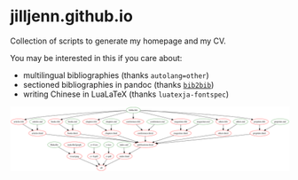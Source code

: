 # jilljenn.github.io

Collection of scripts to generate my homepage and my CV.

You may be interested in this if you care about:

- multilingual bibliographies (thanks `autolang=other`)
- sectioned bibliographies in pandoc (thanks [`bib2bib`](https://www.lri.fr/~filliatr/bibtex2html/doc/manual.html#sec13))
- writing Chinese in LuaLaTeX (thanks `luatexja-fontspec`)

![Dependency graph](visual.png)
